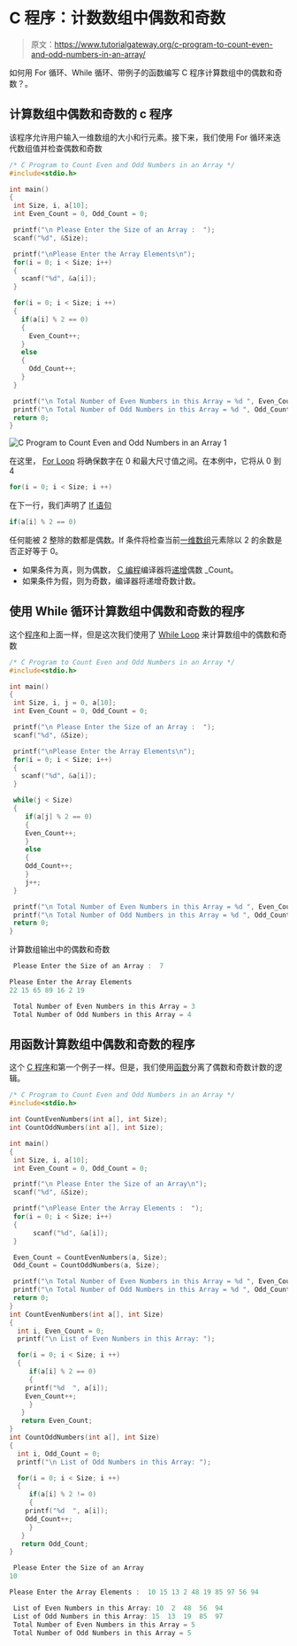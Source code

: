 # C 程序：计数数组中偶数和奇数

> 原文：<https://www.tutorialgateway.org/c-program-to-count-even-and-odd-numbers-in-an-array/>

如何用 For 循环、While 循环、带例子的函数编写 C 程序计算数组中的偶数和奇数？。

## 计算数组中偶数和奇数的 c 程序

该程序允许用户输入一维数组的大小和行元素。接下来，我们使用 For 循环来迭代数组值并检查偶数和奇数

```c
/* C Program to Count Even and Odd Numbers in an Array */
#include<stdio.h>

int main()
{
 int Size, i, a[10];
 int Even_Count = 0, Odd_Count = 0;

 printf("\n Please Enter the Size of an Array :  ");
 scanf("%d", &Size);

 printf("\nPlease Enter the Array Elements\n");
 for(i = 0; i < Size; i++)
 {
   scanf("%d", &a[i]);
 }

 for(i = 0; i < Size; i ++)
 {
   if(a[i] % 2 == 0)
   {
     Even_Count++;
   }
   else
   {
     Odd_Count++;
   }
 }

 printf("\n Total Number of Even Numbers in this Array = %d ", Even_Count);
 printf("\n Total Number of Odd Numbers in this Array = %d ", Odd_Count);
 return 0;
}
```

![C Program to Count Even and Odd Numbers in an Array 1](img/a136f910cf956d360a7b3a119e7344f4.png)

在这里， [For Loop](https://www.tutorialgateway.org/for-loop-in-c-programming/) 将确保数字在 0 和最大尺寸值之间。在本例中，它将从 0 到 4

```c
for(i = 0; i < Size; i ++)

```

在下一行，我们声明了 [If 语句](https://www.tutorialgateway.org/if-statement-in-c/ "If Statement in C")

```c
if(a[i] % 2 == 0)
```

任何能被 2 整除的数都是偶数。If 条件将检查当前[一维数组](https://www.tutorialgateway.org/array-in-c/)元素除以 2 的余数是否正好等于 0。

*   如果条件为真，则为偶数， [C 编程](https://www.tutorialgateway.org/c-programming/)编译器将[递增](https://www.tutorialgateway.org/increment-and-decrement-operators-in-c/)偶数 _Count。
*   如果条件为假，则为奇数，编译器将递增奇数计数。

## 使用 While 循环计算数组中偶数和奇数的程序

这个[程序](https://www.tutorialgateway.org/c-programming-examples/)和上面一样，但是这次我们使用了 [While Loop](https://www.tutorialgateway.org/while-loop-in-c/) 来计算数组中的偶数和奇数

```c
/* C Program to Count Even and Odd Numbers in an Array */
#include<stdio.h>

int main()
{
 int Size, i, j = 0, a[10];
 int Even_Count = 0, Odd_Count = 0;

 printf("\n Please Enter the Size of an Array :  ");
 scanf("%d", &Size);

 printf("\nPlease Enter the Array Elements\n");
 for(i = 0; i < Size; i++)
 {
   scanf("%d", &a[i]);
 }

 while(j < Size)
 {
    if(a[j] % 2 == 0)
    {
 	Even_Count++;
    }
    else
    {
 	Odd_Count++;
    }
    j++;
 }

 printf("\n Total Number of Even Numbers in this Array = %d ", Even_Count);
 printf("\n Total Number of Odd Numbers in this Array = %d ", Odd_Count);
 return 0;
}
```

计算数组输出中的偶数和奇数

```c
 Please Enter the Size of an Array :  7

Please Enter the Array Elements
22 15 65 89 16 2 19

 Total Number of Even Numbers in this Array = 3 
 Total Number of Odd Numbers in this Array = 4
```

## 用函数计算数组中偶数和奇数的程序

这个 [C 程序](https://www.tutorialgateway.org/c-programming-examples/)和第一个例子一样。但是，我们使用[函数](https://www.tutorialgateway.org/functions-in-c/)分离了偶数和奇数计数的逻辑。

```c
/* C Program to Count Even and Odd Numbers in an Array */
#include<stdio.h>

int CountEvenNumbers(int a[], int Size);
int CountOddNumbers(int a[], int Size);

int main()
{
 int Size, i, a[10];
 int Even_Count = 0, Odd_Count = 0;

 printf("\n Please Enter the Size of an Array\n");
 scanf("%d", &Size);

 printf("\nPlease Enter the Array Elements :  ");
 for(i = 0; i < Size; i++)
 {
      scanf("%d", &a[i]);
 }

 Even_Count = CountEvenNumbers(a, Size);
 Odd_Count = CountOddNumbers(a, Size);

 printf("\n Total Number of Even Numbers in this Array = %d ", Even_Count);
 printf("\n Total Number of Odd Numbers in this Array = %d ", Odd_Count);
 return 0;
}
int CountEvenNumbers(int a[], int Size)
{
  int i, Even_Count = 0;
  printf("\n List of Even Numbers in this Array: ");

  for(i = 0; i < Size; i ++)
  {
     if(a[i] % 2 == 0)
     {
 	printf("%d  ", a[i]);
 	Even_Count++;
     }
   }
   return Even_Count;
}
int CountOddNumbers(int a[], int Size)
{
  int i, Odd_Count = 0;
  printf("\n List of Odd Numbers in this Array: ");

  for(i = 0; i < Size; i ++)
  {
     if(a[i] % 2 != 0)
     {
 	printf("%d  ", a[i]);
 	Odd_Count++;
     }
   }
   return Odd_Count;
}
```

```c
 Please Enter the Size of an Array
10

Please Enter the Array Elements :  10 15 13 2 48 19 85 97 56 94

 List of Even Numbers in this Array: 10  2  48  56  94  
 List of Odd Numbers in this Array: 15  13  19  85  97  
 Total Number of Even Numbers in this Array = 5 
 Total Number of Odd Numbers in this Array = 5 
```